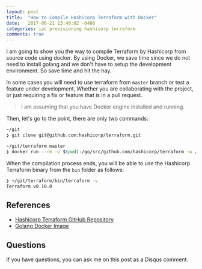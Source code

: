 ```yaml
---
layout: post
title:  "How to Compile Hashicorp Terraform with Docker"
date:   2017-06-21 13:40:02 -0400
categories: iac provisioning hashicorp terraform
comments: true
---
```


I am going to show you the way to compile Terraform by Hashicorp from source
code using docker. By using Docker, we save time since we do not need to install
golang and we don't have to setup the development environment. So save time and
hit the hay.

In some cases you will need to use terraform from `master` branch or test a
feature under development, Whether you are collaborating with the project, or
just requiring a fix or feature that is in a pull request.

> I am assuming that you have Docker engine installed and running.

Then, let's go to the point, there are only two commands: 

```sh
~/git
❯ git clone git@github.com:hashicorp/terraform.git
```

```sh
~/git/terraform master
❯ docker run --rm -v $(pwd):/go/src/github.com/hashicorp/terraform -w /go/src/github.com/hashicorp/terraform -e XC_OS=linux -e XC_ARCH=amd64 golang:latest bash -c "apt-get update && apt-get install -y zip && make bin"
```

When the compilation process ends, you will be able to use the Hashicorp
Terraform binary from the `bin` folder as follows:

```sh
❯ ~/git/terraform/bin/terraform -v
Terraform v0.10.0
```

## References

- [Hashicorp Terraform GitHub Repository][terraform-repo]
- [Golang Docker Image][golang-docker]

## Questions

If you have questions, you can ask me on this post as a Disqus comment.

[terraform-repo]: https://github.com/hashicorp/terraform
[golang-docker]: https://hub.docker.com/_/golang/
